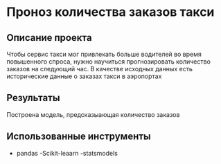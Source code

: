 # Проноз количества заказов такси

## Описание проекта

Чтобы сервис такси мог привлекать больше водителей во время повышенного спроса, нужно научиться прогнозировать количество заказов на следующий час. В качестве исходных данных есть исторические данные о заказах такси в аэропортах 

## Результаты
Построена модель, предсказыающая количество заказов

## Использованные инструменты

- pandas
-Scikit-leaarn
-statsmodels
